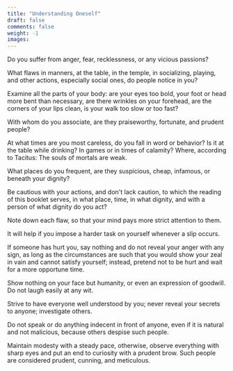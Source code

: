 ```yaml
---
title: "Understanding Oneself"
draft: false
comments: false
weight: -1
images:
---
```


Do you suffer from anger, fear, recklessness, or any vicious passions?

What flaws in manners, at the table, in the temple, in socializing, playing, and other actions, especially social ones, do people notice in you?

Examine all the parts of your body: are your eyes too bold, your foot or head more bent than necessary, are there wrinkles on your forehead, are the corners of your lips clean, is your walk too slow or too fast?

With whom do you associate, are they praiseworthy, fortunate, and prudent people?

At what times are you most careless, do you fall in word or behavior? Is it at the table while drinking? In games or in times of calamity? Where, according to Tacitus: The souls of mortals are weak.

What places do you frequent, are they suspicious, cheap, infamous, or beneath your dignity?

Be cautious with your actions, and don't lack caution, to which the reading of this booklet serves, in what place, time, in what dignity, and with a person of what dignity do you act?

Note down each flaw, so that your mind pays more strict attention to them.

It will help if you impose a harder task on yourself whenever a slip occurs.

If someone has hurt you, say nothing and do not reveal your anger with any sign, as long as the circumstances are such that you would show your zeal in vain and cannot satisfy yourself; instead, pretend not to be hurt and wait for a more opportune time.

Show nothing on your face but humanity, or even an expression of goodwill. Do not laugh easily at any wit.

Strive to have everyone well understood by you; never reveal your secrets to anyone; investigate others.

Do not speak or do anything indecent in front of anyone, even if it is natural and not malicious, because others despise such people.

Maintain modesty with a steady pace, otherwise, observe everything with sharp eyes and put an end to curiosity with a prudent brow. Such people are considered prudent, cunning, and meticulous.
